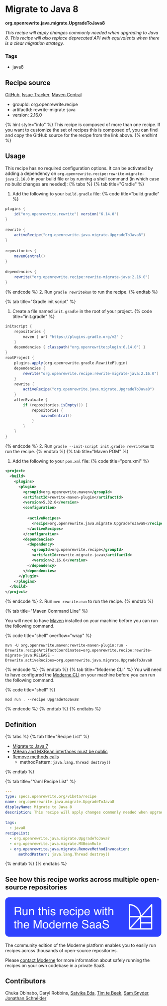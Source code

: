 # Migrate to Java 8

**org.openrewrite.java.migrate.UpgradeToJava8**

_This recipe will apply changes commonly needed when upgrading to Java 8. This recipe will also replace deprecated API with equivalents when there is a clear migration strategy._

### Tags

* java8

## Recipe source

[GitHub](https://github.com/openrewrite/rewrite-migrate-java/blob/main/src/main/resources/META-INF/rewrite/java-version-8.yml), [Issue Tracker](https://github.com/openrewrite/rewrite-migrate-java/issues), [Maven Central](https://central.sonatype.com/artifact/org.openrewrite.recipe/rewrite-migrate-java/2.16.0/jar)

* groupId: org.openrewrite.recipe
* artifactId: rewrite-migrate-java
* version: 2.16.0

{% hint style="info" %}
This recipe is composed of more than one recipe. If you want to customize the set of recipes this is composed of, you can find and copy the GitHub source for the recipe from the link above.
{% endhint %}

## Usage

This recipe has no required configuration options. It can be activated by adding a dependency on `org.openrewrite.recipe:rewrite-migrate-java:2.16.0` in your build file or by running a shell command (in which case no build changes are needed): 
{% tabs %}
{% tab title="Gradle" %}
1. Add the following to your `build.gradle` file:
{% code title="build.gradle" %}
```groovy
plugins {
    id("org.openrewrite.rewrite") version("6.14.0")
}

rewrite {
    activeRecipe("org.openrewrite.java.migrate.UpgradeToJava8")
}

repositories {
    mavenCentral()
}

dependencies {
    rewrite("org.openrewrite.recipe:rewrite-migrate-java:2.16.0")
}
```
{% endcode %}
2. Run `gradle rewriteRun` to run the recipe.
{% endtab %}

{% tab title="Gradle init script" %}
1. Create a file named `init.gradle` in the root of your project.
{% code title="init.gradle" %}
```groovy
initscript {
    repositories {
        maven { url "https://plugins.gradle.org/m2" }
    }
    dependencies { classpath("org.openrewrite:plugin:6.14.0") }
}
rootProject {
    plugins.apply(org.openrewrite.gradle.RewritePlugin)
    dependencies {
        rewrite("org.openrewrite.recipe:rewrite-migrate-java:2.16.0")
    }
    rewrite {
        activeRecipe("org.openrewrite.java.migrate.UpgradeToJava8")
    }
    afterEvaluate {
        if (repositories.isEmpty()) {
            repositories {
                mavenCentral()
            }
        }
    }
}
```
{% endcode %}
2. Run `gradle --init-script init.gradle rewriteRun` to run the recipe.
{% endtab %}
{% tab title="Maven POM" %}
1. Add the following to your `pom.xml` file:
{% code title="pom.xml" %}
```xml
<project>
  <build>
    <plugins>
      <plugin>
        <groupId>org.openrewrite.maven</groupId>
        <artifactId>rewrite-maven-plugin</artifactId>
        <version>5.32.0</version>
        <configuration>
          
          <activeRecipes>
            <recipe>org.openrewrite.java.migrate.UpgradeToJava8</recipe>
          </activeRecipes>
        </configuration>
        <dependencies>
          <dependency>
            <groupId>org.openrewrite.recipe</groupId>
            <artifactId>rewrite-migrate-java</artifactId>
            <version>2.16.0</version>
          </dependency>
        </dependencies>
      </plugin>
    </plugins>
  </build>
</project>
```
{% endcode %}
2. Run `mvn rewrite:run` to run the recipe.
{% endtab %}

{% tab title="Maven Command Line" %}

You will need to have [Maven](https://maven.apache.org/download.cgi) installed on your machine before you can run the following command.

{% code title="shell" overflow="wrap" %}
```shell
mvn -U org.openrewrite.maven:rewrite-maven-plugin:run -Drewrite.recipeArtifactCoordinates=org.openrewrite.recipe:rewrite-migrate-java:RELEASE -Drewrite.activeRecipes=org.openrewrite.java.migrate.UpgradeToJava8 
```
{% endcode %}
{% endtab %}
{% tab title="Moderne CLI" %}
You will need to have configured the [Moderne CLI](https://docs.moderne.io/moderne-cli/cli-intro) on your machine before you can run the following command.

{% code title="shell" %}
```shell
mod run . --recipe UpgradeToJava8
```
{% endcode %}
{% endtab %}
{% endtabs %}

## Definition

{% tabs %}
{% tab title="Recipe List" %}
* [Migrate to Java 7](../../java/migrate/upgradetojava7.md)
* [MBean and MXBean interfaces must be public](../../java/migrate/mxbeanrule.md)
* [Remove methods calls](../../java/migrate/removemethodinvocation.md)
  * methodPattern: `java.lang.Thread destroy()`

{% endtab %}

{% tab title="Yaml Recipe List" %}
```yaml
---
type: specs.openrewrite.org/v1beta/recipe
name: org.openrewrite.java.migrate.UpgradeToJava8
displayName: Migrate to Java 8
description: This recipe will apply changes commonly needed when upgrading to Java 8. This recipe will also replace deprecated API with equivalents when there is a clear migration strategy.

tags:
  - java8
recipeList:
  - org.openrewrite.java.migrate.UpgradeToJava7
  - org.openrewrite.java.migrate.MXBeanRule
  - org.openrewrite.java.migrate.RemoveMethodInvocation:
      methodPattern: java.lang.Thread destroy()

```
{% endtab %}
{% endtabs %}

## See how this recipe works across multiple open-source repositories

[![Moderne Link Image](/.gitbook/assets/ModerneRecipeButton.png)](https://app.moderne.io/recipes/org.openrewrite.java.migrate.UpgradeToJava8)

The community edition of the Moderne platform enables you to easily run recipes across thousands of open-source repositories.

Please [contact Moderne](https://moderne.io/product) for more information about safely running the recipes on your own codebase in a private SaaS.

## Contributors
Chuka Obinabo, Daryl Robbins, [Satvika Eda](mailto:satvika164.reddy@gmail.com), [Tim te Beek](mailto:timtebeek@gmail.com), [Sam Snyder](mailto:sam@moderne.io), [Jonathan Schnéider](mailto:jkschneider@gmail.com)
